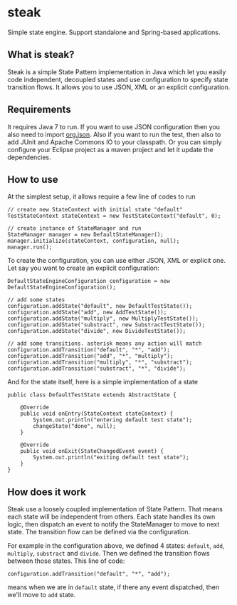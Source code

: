 # steak
Simple state engine. Support standalone and Spring-based applications.

## What is steak?
Steak is a simple State Pattern implementation in Java which let you easily code independent, decoupled states and use configuration to specify state transition flows.
It allows you to use JSON, XML or an explicit configuration.

## Requirements
It requires Java 7 to run. If you want to use JSON configuration then you also need to import [org.json](http://json.org/). Also if you want to run the test, then also to add JUnit and Apache Commons IO to your classpath. Or you can simply configure your Eclipse project as a maven project and let it update the dependencies.

## How to use
At the simplest setup, it allows require a few line of codes to run

    // create new StateContext with initial state "default"
    TestStateContext stateContext = new TestStateContext("default", 0);
    
    // create instance of StateManager and run
    StateManager manager = new DefaultStateManager();
    manager.initialize(stateContext, configuration, null);
    manager.run();
    
To create the configuration, you can use either JSON, XML or explicit one. Let say you want to create an explicit configuration:

    DefaultStateEngineConfiguration configuration = new DefaultStateEngineConfiguration();

    // add some states
    configuration.addState("default", new DefaultTestState());
    configuration.addState("add", new AddTestState());
    configuration.addState("multiply", new MultiplyTestState());
    configuration.addState("substract", new SubstractTestState());
    configuration.addState("divide", new DivideTestState());
    
    // add some transitions. asterisk means any action will match
    configuration.addTransition("default", "*", "add");
    configuration.addTransition("add", "*", "multiply");
    configuration.addTransition("multiply", "*", "substract");
    configuration.addTransition("substract", "*", "divide");
    
And for the state itself, here is a simple implementation of a state

    public class DefaultTestState extends AbstractState {
	
        @Override
        public void onEntry(StateContext stateContext) {
            System.out.println("entering default test state");
            changeState("done", null);
        }

        @Override
        public void onExit(StateChangedEvent event) {
            System.out.println("exiting default test state");
        }
    }


## How does it work

Steak use a loosely coupled implementation of State Pattern. That means each state will be independent from others. Each
state handles its own logic, then dispatch an event to notify the StateManager to move to next state. The transition flow
can be defined via the configuration.

For example in the configuration above, we defined 4 states: `default`, `add`, `multiply`, `substract` and `divide`.
Then we defined the transition flows between those states. This line of code:

    configuration.addTransition("default", "*", "add");
    
means when we are in `default` state, if there any event dispatched, then we'll move to `add` state.
